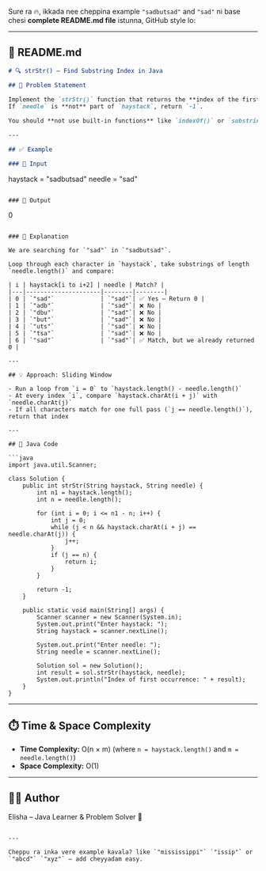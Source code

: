 Sure ra 🔥, ikkada nee cheppina example `"sadbutsad"` and `"sad"` ni base chesi **complete README.md file** istunna, GitHub style lo:

---

## 📄 README.md

```markdown
# 🔍 strStr() – Find Substring Index in Java

## 🧠 Problem Statement

Implement the `strStr()` function that returns the **index of the first occurrence** of a string `needle` in another string `haystack`.  
If `needle` is **not** part of `haystack`, return `-1`.

You should **not use built-in functions** like `indexOf()` or `substring()`.

---

## ✅ Example

### 🔸 Input
```

haystack = "sadbutsad"
needle = "sad"

```

### 🔹 Output
```

0

````

### 🧾 Explanation

We are searching for `"sad"` in `"sadbutsad"`.

Loop through each character in `haystack`, take substrings of length `needle.length()` and compare:

| i | haystack[i to i+2] | needle | Match? |
|---|---------------------|--------|--------|
| 0 | `"sad"`             | `"sad"`| ✅ Yes – Return 0 |
| 1 | `"adb"`             | `"sad"`| ❌ No |
| 2 | `"dbu"`             | `"sad"`| ❌ No |
| 3 | `"but"`             | `"sad"`| ❌ No |
| 4 | `"uts"`             | `"sad"`| ❌ No |
| 5 | `"tsa"`             | `"sad"`| ❌ No |
| 6 | `"sad"`             | `"sad"`| ✅ Match, but we already returned 0 |

---

## 💡 Approach: Sliding Window

- Run a loop from `i = 0` to `haystack.length() - needle.length()`
- At every index `i`, compare `haystack.charAt(i + j)` with `needle.charAt(j)`
- If all characters match for one full pass (`j == needle.length()`), return that index

---

## 🧾 Java Code

```java
import java.util.Scanner;

class Solution {
    public int strStr(String haystack, String needle) {
        int n1 = haystack.length();
        int n = needle.length();

        for (int i = 0; i <= n1 - n; i++) {
            int j = 0;
            while (j < n && haystack.charAt(i + j) == needle.charAt(j)) {
                j++;
            }
            if (j == n) {
                return i;
            }
        }

        return -1;
    }

    public static void main(String[] args) {
        Scanner scanner = new Scanner(System.in);
        System.out.print("Enter haystack: ");
        String haystack = scanner.nextLine();

        System.out.print("Enter needle: ");
        String needle = scanner.nextLine();

        Solution sol = new Solution();
        int result = sol.strStr(haystack, needle);
        System.out.println("Index of first occurrence: " + result);
    }
}
````

---

## ⏱️ Time & Space Complexity

* **Time Complexity:** O(n × m)
  (where `n = haystack.length()` and `m = needle.length()`)
* **Space Complexity:** O(1)

---

## 👨‍💻 Author

Elisha – Java Learner & Problem Solver 🚀

```

---

Cheppu ra inka vere example kavala? like `"mississippi"` `"issip"` or `"abcd"` `"xyz"` — add cheyyadam easy.
```
